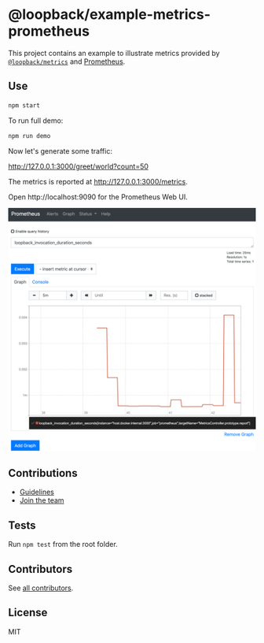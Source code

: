 # @loopback/example-metrics-prometheus

This project contains an example to illustrate metrics provided by
[`@loopback/metrics`](https://github.com/loopbackio/loopback-next/blob/master/extensions/metrics)
and [Prometheus](https://prometheus.io/).

## Use

```sh
npm start
```

To run full demo:

```sh
npm run demo
```

Now let's generate some traffic:

http://127.0.0.1:3000/greet/world?count=50

The metrics is reported at http://127.0.0.1:3000/metrics.

Open http://localhost:9090 for the Prometheus Web UI.

![Prometheus Demo](prometheus-demo.png)

## Contributions

- [Guidelines](https://github.com/loopbackio/loopback-next/blob/master/docs/CONTRIBUTING.md)
- [Join the team](https://github.com/loopbackio/loopback-next/issues/110)

## Tests

Run `npm test` from the root folder.

## Contributors

See
[all contributors](https://github.com/loopbackio/loopback-next/graphs/contributors).

## License

MIT
